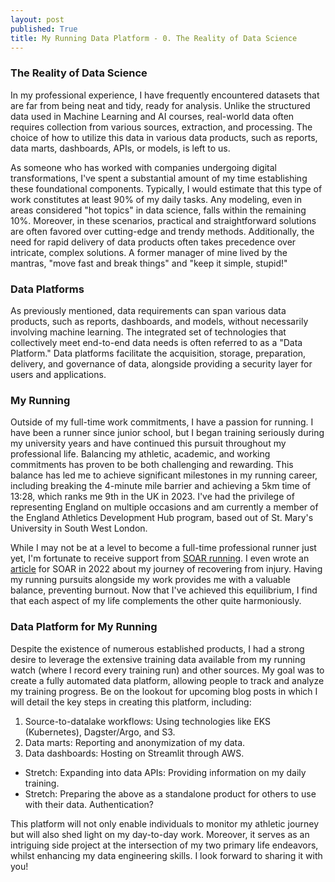 ```yaml
---
layout: post
published: True
title: My Running Data Platform - 0. The Reality of Data Science
---
```


### The Reality of Data Science

In my professional experience, I have frequently encountered datasets that are far from being neat and tidy, ready for analysis. Unlike the structured data used in Machine Learning and AI courses, real-world data often requires collection from various sources, extraction, and processing. The choice of how to utilize this data in various data products, such as reports, data marts, dashboards, APIs, or models, is left to us.

As someone who has worked with companies undergoing digital transformations, I've spent a substantial amount of my time establishing these foundational components. Typically, I would estimate that this type of work constitutes at least 90% of my daily tasks. Any modeling, even in areas considered "hot topics" in data science, falls within the remaining 10%. Moreover, in these scenarios, practical and straightforward solutions are often favored over cutting-edge and trendy methods. Additionally, the need for rapid delivery of data products often takes precedence over intricate, complex solutions. A former manager of mine lived by the mantras, "move fast and break things" and "keep it simple, stupid!"

### Data Platforms
As previously mentioned, data requirements can span various data products, such as reports, dashboards, and models, without necessarily involving machine learning. The integrated set of technologies that collectively meet end-to-end data needs is often referred to as a "Data Platform." Data platforms facilitate the acquisition, storage, preparation, delivery, and governance of data, alongside providing a security layer for users and applications.

### My Running
Outside of my full-time work commitments, I have a passion for running. I have been a runner since junior school, but I began training seriously during my university years and have continued this pursuit throughout my professional life. Balancing my athletic, academic, and working commitments has proven to be both challenging and rewarding. This balance has led me to achieve significant milestones in my running career, including breaking the 4-minute mile barrier and achieving a 5km time of 13:28, which ranks me 9th in the UK in 2023. I've had the privilege of representing England on multiple occasions and am currently a member of the England Athletics Development Hub program, based out of St. Mary's University in South West London.  

While I may not be at a level to become a full-time professional runner just yet, I'm fortunate to receive support from [SOAR running](https://www.soarrunning.com/). I even wrote an [article](https://www.soarrunning.com/blogs/news/the-way-back) for SOAR in 2022 about my journey of recovering from injury. Having my running pursuits alongside my work provides me with a valuable balance, preventing burnout. Now that I've achieved this equilibrium, I find that each aspect of my life complements the other quite harmoniously.

### Data Platform for My Running
Despite the existence of numerous established products, I had a strong desire to leverage the extensive training data available from my running watch (where I record every training run) and other sources. My goal was to create a fully automated data platform, allowing people to track and analyze my training progress. Be on the lookout for upcoming blog posts in which I will detail the key steps in creating this platform, including: 

1. Source-to-datalake workflows: Using technologies like EKS (Kubernetes), Dagster/Argo, and S3.
2. Data marts: Reporting and anonymization of my data.
3. Data dashboards: Hosting on Streamlit through AWS.
* Stretch: Expanding into data APIs: Providing information on my daily training.
* Stretch: Preparing the above as a standalone product for others to use with their data. Authentication?

This platform will not only enable individuals to monitor my athletic journey but will also shed light on my day-to-day work. Moreover, it serves as an intriguing side project at the intersection of my two primary life endeavors, whilst enhancing my data engineering skills. I look forward to sharing it with you!